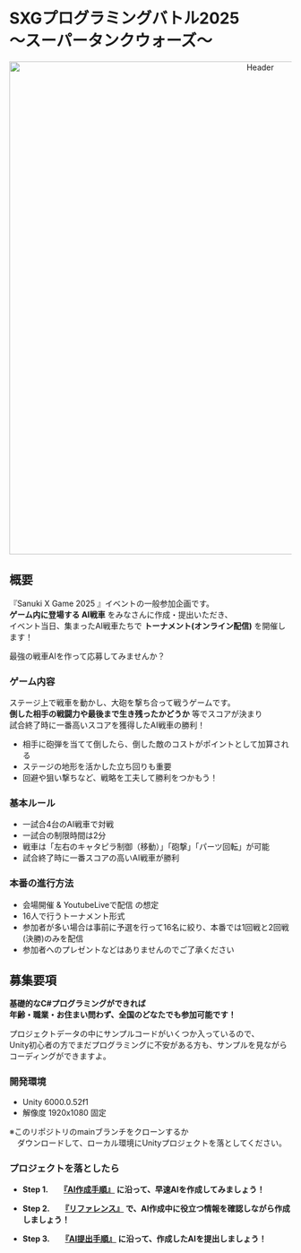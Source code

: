 # SXGプログラミングバトル2025<br>～スーパータンクウォーズ～

<div align="center">
  <img width="880" alt="Header" src="https://github.com/user-attachments/assets/04ce0549-dd10-42c4-9dfe-a1739b7ac5e6" />
</div>

## 概要

『Sanuki X Game 2025 』イベントの一般参加企画です。  
**ゲーム内に登場する AI戦車** をみなさんに作成・提出いただき、  
イベント当日、集まったAI戦車たちで **トーナメント(オンライン配信)** を開催します！  

最強の戦車AIを作って応募してみませんか？

### ゲーム内容

ステージ上で戦車を動かし、大砲を撃ち合って戦うゲームです。<br>
**倒した相手の戦闘力や最後まで生き残ったかどうか** 等でスコアが決まり<br>
試合終了時に一番高いスコアを獲得したAI戦車の勝利！

- 相手に砲弾を当てて倒したら、倒した敵のコストがポイントとして加算される
- ステージの地形を活かした立ち回りも重要
- 回避や狙い撃ちなど、戦略を工夫して勝利をつかもう！

### 基本ルール
- 一試合4台のAI戦車で対戦
- 一試合の制限時間は2分
- 戦車は「左右のキャタピラ制御（移動）」「砲撃」「パーツ回転」が可能
- 試合終了時に一番スコアの高いAI戦車が勝利 

### 本番の進行方法

- 会場開催 & YoutubeLiveで配信 の想定
- 16人で行うトーナメント形式
- 参加者が多い場合は事前に予選を行って16名に絞り、本番では1回戦と2回戦(決勝)のみを配信
- 参加者へのプレゼントなどはありませんのでご了承ください

## 募集要項

**基礎的なC#プログラミングができれば**  
**年齢・職業・お住まい問わず、全国のどなたでも参加可能です！**  

プロジェクトデータの中にサンプルコードがいくつか入っているので、  
Unity初心者の方でまだプログラミングに不安がある方も、サンプルを見ながらコーディングができますよ。

### 開発環境

- Unity 6000.0.52f1
- 解像度 1920x1080 固定

※このリポジトリのmainブランチをクローンするか<br>
　ダウンロードして、ローカル環境にUnityプロジェクトを落としてください。

### プロジェクトを落としたら

- **Step 1.　　[『AI作成手順』](Documents/ReadMeFiles/README\_HowToCreate.md) に沿って、早速AIを作成してみましょう！**

- **Step 2.　　[『リファレンス』](Documents/ReadMeFiles/README\_Reference.md) で、AI作成中に役立つ情報を確認しながら作成しましょう！**

- **Step 3.　　[『AI提出手順』](Documents/ReadMeFiles/README\_HowToSubmit.md) に沿って、作成したAIを提出しましょう！**
